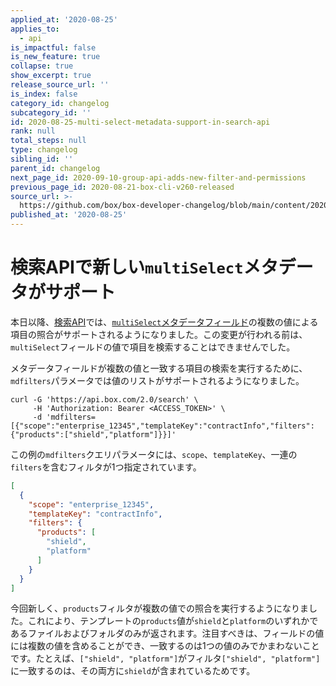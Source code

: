 ```yaml
---
applied_at: '2020-08-25'
applies_to:
  - api
is_impactful: false
is_new_feature: true
collapse: true
show_excerpt: true
release_source_url: ''
is_index: false
category_id: changelog
subcategory_id: ''
id: 2020-08-25-multi-select-metadata-support-in-search-api
rank: null
total_steps: null
type: changelog
sibling_id: ''
parent_id: changelog
next_page_id: 2020-09-10-group-api-adds-new-filter-and-permissions
previous_page_id: 2020-08-21-box-cli-v260-released
source_url: >-
  https://github.com/box/box-developer-changelog/blob/main/content/2020/08-25-multi-select-metadata-support-in-search-api.md
published_at: '2020-08-25'
---
```

# 検索APIで新しい`multiSelect`メタデータがサポート

本日以降、[検索API][search]では、[`multiSelect`メタデータフィールド][multi_select]の複数の値による項目の照合がサポートされるようになりました。この変更が行われる前は、`multiSelect`フィールドの値で項目を検索することはできませんでした。

メタデータフィールドが複数の値と一致する項目の検索を実行するために、`mdfilters`パラメータでは値のリストがサポートされるようになりました。

```curl
curl -G 'https://api.box.com/2.0/search' \
     -H 'Authorization: Bearer <ACCESS_TOKEN>' \
     -d 'mdfilters=[{"scope":"enterprise_12345","templateKey":"contractInfo","filters":{"products":["shield","platform"]}}]'
```

<!-- more -->

この例の`mdfilters`クエリパラメータには、`scope`、`templateKey`、一連の`filters`を含むフィルタが1つ指定されています。

```json
[
  {
    "scope": "enterprise_12345",
    "templateKey": "contractInfo",
    "filters": {
      "products": [
        "shield",
        "platform"
      ]
    }
  }
]
```

今回新しく、`products`フィルタが複数の値での照合を実行するようになりました。これにより、テンプレートの`products`値が`shield`と`platform`のいずれかであるファイルおよびフォルダのみが返されます。注目すべきは、フィールドの値には複数の値を含めることができ、一致するのは1つの値のみでかまわないことです。たとえば、`["shield", "platform"]`がフィルタ`["shield", "platform"]`に一致するのは、その両方に`shield`が含まれているためです。

[search]: e://get_search

[multi_select]: g://metadata/fields/multi-select
